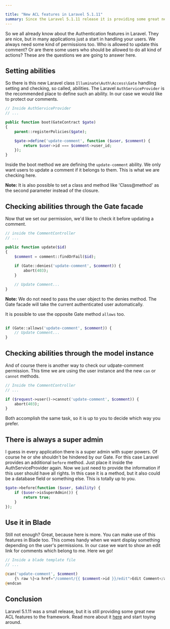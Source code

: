 ```yaml
---

title: "New ACL features in Laravel 5.1.11"
summary: Since the Laravel 5.1.11 release it is providing some great new authorization features. Let's dive right in.
---
```


So we all already know about the Authentication features in Laravel. They are nice, but in many applications just a start
 in handling your users. We always need some kind of permissions too. Who is allowed to update this comment? Or
   are there some users who should be allowed to do all kind of actions? These are the questions we are going to answer 
   here.

## Setting abilities
So there is this new Laravel class `Illuminate\Auth\Access\Gate` handling setting and checking, so called, abilities.
The Laravel `AuthServiceProvider` is the recommended place to define such an ability. In our case we would like to 
protect our comments.

```php
// Inside AuthServiceProvider
// ...

public function boot(GateContract $gate)
{
    parent::registerPolicies($gate);

    $gate->define('update-comment', function ($user, $comment) {
        return $user->id === $comment->user_id;
    });
}
```

Inside the boot method we are defining the `update-comment` ability. We only want users to update a 
comment if it belongs to them. This is what we are checking here.

<div class="blognote"><strong>Note:</strong> It is also possible to set a class and method like 'Class@method' as the second
 parameter instead of
 the closure.</div>
 
## Checking abilities through the Gate facade
 
Now that we set our permission, we'd like to check it before updating a comment.
 
```php
// inside the CommentController
// ...

public function update($id)
{
    $comment = comment::findOrFail($id);
    
    if (Gate::denies('update-comment', $comment)) {
        abort(403);
    }

    // Update Comment...
}
```

<div class="blognote"><strong>Note:</strong> We do not need to pass the user object to the denies method. The Gate facade 
will take the current authenticated user automatically.</div>

It is possible to use the opposite Gate method `allows` too.

```php
 
if (Gate::allows('update-comment', $comment)) {
    // Update Comment...
}

```

## Checking abilities through the model instance
And of course there is another way to check our udpate-comment permission. This time we are using the user instance 
and the new `can` or `cannot` methods.

```php
// Inside the CommentController
// ...

if ($request->user()->cannot('update-comment', $comment)) {
    abort(403);
}

```

Both accomplish the same task, so it is up to you to decide which way you prefer.

## There is always a super admin

I guess in every application there is a super admin with super powers. Of course he or she shouldn't be hindered by our 
Gate. For this case Laravel provides an additional `before` method. Just place it inside the AuthServiceProvider again. 
Now we just need to provide the information if this user should have all rights. In this case it is a method, but it 
also could be a database field or something else. This is totally up to you.

```php
$gate->before(function ($user, $ability) {
    if ($user->isSuperAdmin()) {
        return true;
    }
});
```

## Use it in Blade
Still not enough? Great, because here is more. You can make use of this features in Blade too. This comes handy when we 
want display something depending on the user's permissions. In our case we want to show an edit link for comments which 
belong to me. Here we go!

```php
// Inside a blade template file
// ...

@can('update-comment', $comment)
    {% raw %}<a href="/comment/{{ $comment->id }}/edit">Edit Comment</a>{% endraw %} 
@endcan
```

## Conclusion
Laravel 5.1.11 was a small release, but it is still providing some great new ACL features to the framework. Read more 
about it [here](http://laravel.com/docs/5.1/authorization) and start toying around.



    